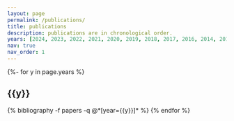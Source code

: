 ```yaml
---
layout: page
permalink: /publications/
title: publications
description: publications are in chronological order.
years: [2024, 2023, 2022, 2021, 2020, 2019, 2018, 2017, 2016, 2014, 2013]
nav: true
nav_order: 1
---
```

<!-- _pages/publications.md -->
<div class="publications">

{%- for y in page.years %}
  <h2 class="year">{{y}}</h2>
  {% bibliography -f papers -q @*[year={{y}}]* %}
{% endfor %}

</div>

